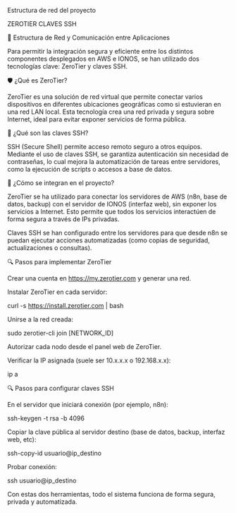 
Estructura de red del proyecto

ZEROTIER
CLAVES SSH

🔗 Estructura de Red y Comunicación entre Aplicaciones

Para permitir la integración segura y eficiente entre los distintos componentes desplegados en AWS e IONOS, se han utilizado dos tecnologías clave: ZeroTier y claves SSH.

🛡️ ¿Qué es ZeroTier?

ZeroTier es una solución de red virtual que permite conectar varios dispositivos en diferentes ubicaciones geográficas como si estuvieran en una red LAN local. Esta tecnología crea una red privada y segura sobre Internet, ideal para evitar exponer servicios de forma pública.

🔑 ¿Qué son las claves SSH?

SSH (Secure Shell) permite acceso remoto seguro a otros equipos. Mediante el uso de claves SSH, se garantiza autenticación sin necesidad de contraseñas, lo cual mejora la automatización de tareas entre servidores, como la ejecución de scripts o accesos a base de datos.

🔧 ¿Cómo se integran en el proyecto?

ZeroTier se ha utilizado para conectar los servidores de AWS (n8n, base de datos, backup) con el servidor de IONOS (interfaz web), sin exponer los servicios a Internet. Esto permite que todos los servicios interactúen de forma segura a través de IPs privadas.

Claves SSH se han configurado entre los servidores para que desde n8n se puedan ejecutar acciones automatizadas (como copias de seguridad, actualizaciones o consultas).

🔍 Pasos para implementar ZeroTier

Crear una cuenta en https://my.zerotier.com y generar una red.

Instalar ZeroTier en cada servidor:

curl -s https://install.zerotier.com | bash

Unirse a la red creada:

sudo zerotier-cli join [NETWORK_ID]

Autorizar cada nodo desde el panel web de ZeroTier.

Verificar la IP asignada (suele ser 10.x.x.x o 192.168.x.x):

ip a

🔍 Pasos para configurar claves SSH

En el servidor que iniciará conexión (por ejemplo, n8n):

ssh-keygen -t rsa -b 4096

Copiar la clave pública al servidor destino (base de datos, backup, interfaz web, etc):

ssh-copy-id usuario@ip_destino

Probar conexión:

ssh usuario@ip_destino

Con estas dos herramientas, todo el sistema funciona de forma segura, privada y automatizada.

